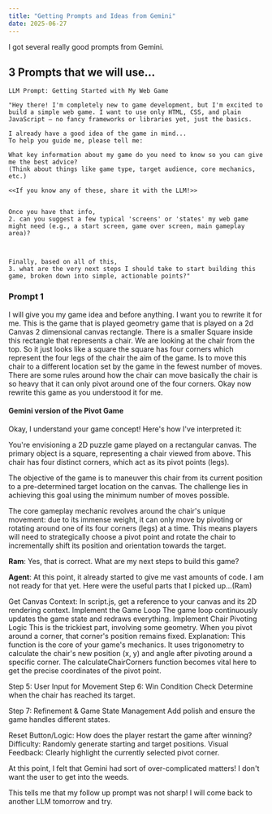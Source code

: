 ```yaml
---
title: "Getting Prompts and Ideas from Gemini"
date: 2025-06-27
---
```


I got several really good prompts from Gemini.

## 3 Prompts that we will use...

```
LLM Prompt: Getting Started with My Web Game

"Hey there! I'm completely new to game development, but I'm excited to build a simple web game. I want to use only HTML, CSS, and plain JavaScript – no fancy frameworks or libraries yet, just the basics.

I already have a good idea of the game in mind...
To help you guide me, please tell me:

What key information about my game do you need to know so you can give me the best advice? 
(Think about things like game type, target audience, core mechanics, etc.)

<<If you know any of these, share it with the LLM!>>


Once you have that info, 
2. can you suggest a few typical 'screens' or 'states' my web game might need (e.g., a start screen, game over screen, main gameplay area)?



Finally, based on all of this, 
3. what are the very next steps I should take to start building this game, broken down into simple, actionable points?"

```

### Prompt 1

I will give you my game idea and before anything. I want you to rewrite it for me. This is the game that is played geometry game that is played on a 2d Canvas 2 dimensional canvas rectangle. There is a smaller Square inside this rectangle that represents a chair. We are looking at the chair from the top. So it just looks like a square the square has four corners which represent the four legs of the chair the aim of the game. Is to move this chair to a different location set by the game in the fewest number of moves. There are some rules around how the chair can move basically the chair is so heavy that it can only pivot around one of the four corners. Okay now rewrite this game as you understood it for me.

#### Gemini version of the Pivot Game

Okay, I understand your game concept! Here's how I've interpreted it:

You're envisioning a 2D puzzle game played on a rectangular canvas. The primary object is a square, representing a chair viewed from above. This chair has four distinct corners, which act as its pivot points (legs).

The objective of the game is to maneuver this chair from its current position to a pre-determined target location on the canvas. The challenge lies in achieving this goal using the minimum number of moves possible.

The core gameplay mechanic revolves around the chair's unique movement: due to its immense weight, it can only move by pivoting or rotating around one of its four corners (legs) at a time. This means players will need to strategically choose a pivot point and rotate the chair to incrementally shift its position and orientation towards the target.

**Ram**: Yes, that is correct. What are my next steps to build this game?

**Agent**: At this point, it already started to give me vast amounts of code. I am not ready for that yet.
Here were the useful parts that I picked up...(Ram)

Get Canvas Context: In script.js, get a reference to your canvas and its 2D rendering context.
Implement the Game Loop
The game loop continuously updates the game state and redraws everything.
 Implement Chair Pivoting Logic
This is the trickiest part, involving some geometry. When you pivot around a corner, that corner's position remains fixed.
Explanation: This function is the core of your game's mechanics. It uses trigonometry to calculate the chair's new position (x, y) and angle after pivoting around a specific corner. The calculateChairCorners function becomes vital here to get the precise coordinates of the pivot point.

Step 5: User Input for Movement
Step 6: Win Condition Check
Determine when the chair has reached its target.

Step 7: Refinement & Game State Management
Add polish and ensure the game handles different states.

Reset Button/Logic: How does the player restart the game after winning?
Difficulty: Randomly generate starting and target positions.
Visual Feedback: Clearly highlight the currently selected pivot corner.

At this point, I felt that Gemini had sort of over-complicated matters! I don't want the user to get into the weeds.

This tells me that my follow up prompt was not sharp! I will come back to another LLM tomorrow and try.

